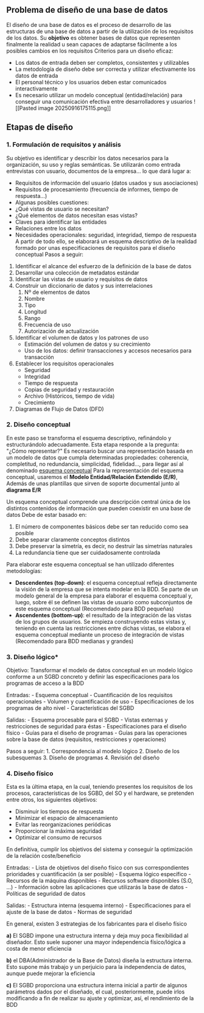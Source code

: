 ## Problema de diseño de una base de datos

El diseño de una base de datos es el proceso de desarrollo de las estructuras de una base de datos a partir de la utilización de los requisitos de los datos.
Su **objetivo** es obtener bases de datos que representen finalmente la realidad u sean capaces de adaptarse fácilmente a los posibles cambios en los requisitos
Criterios para un diseño eficaz:
- Los datos de entrada deben ser completos, consistentes y utilizables
- La metodología de diseño debe ser correcta y utilizar efectivamente los datos de entrada
- El personal técnico y los usuarios deben estar comunicados interactivamente
- Es necesario utilizar un modelo conceptual (entidad/relación) para conseguir una comunicación efectiva entre desarrolladores y usuarios
![[Pasted image 20250916175115.png]]
## Etapas de diseño

### 1. Formulación de requisitos y análisis
   Su objetivo es identificar y describir los datos necesarios para la organización, su uso y reglas semánticas. Se utilizarán como entrada entrevistas con usuario, documentos de la empresa... lo que dará lugar a:
- Requisitos de información del usuario (datos usados y sus asociaciones)
- Requisitos de procesamiento (frecuencia de informes, tiempo de respuesta...)
- Algunas posibles cuestiones:
- ¿Qué vistas de usuario se necesitan?
- ¿Qué elementos de datos necesitan esas vistas?
- Claves para identificar las entidades
- Relaciones entre los datos
- Necesidades operacionales: seguridad, integridad, tiempo de respuesta
A partir de todo ello, se elaborará un esquema descriptivo de la realidad formado por unas especificaciones de requisitos para el diseño conceptual
Pasos a seguir:
1. Identificar el alcance del esfuerzo de la definición de la base de datos
2. Desarrollar una colección de metadatos estándar
3. Identificar las vistas de usuario y requisitos de datos
4. Construir un diccionario de datos y sus interrelaciones
	1. Nº de elementos de datos
	2. Nombre
	3. Tipo
	4. Longitud
	5. Rango
	6. Frecuencia de uso
	7. Autorización de actualización
5. Identificar el volumen de datos y los patrones de uso
	- Estimación del volumen de datos y su crecimiento
	- Uso de los datos: definir transacciones y accesos necesarios para transacción
6. Establecer los requisitos operacionales
	- Seguridad
	- Integridad
	- Tiempo de respuesta
	- Copias de seguridad y restauración
	- Archivo (Históricos, tiempo de vida)
	- Crecimiento
7. Diagramas de Flujo de Datos (DFD)
### 2. Diseño conceptual

En este paso se transforma el esquema descriptivo, refinándolo y estructurándolo adecuadamente.	
Esta etapa responde a la pregunta: "¿Cómo representar?"
Es necesario buscar una representación basada en un modelo de datos que cumpla determinadas propiedades: coherencia, completitud, no redundancia, simplicidad, fidelidad..., para llegar así al denominado <u>esquema conceptual</u> 
Para la representación del esquema conceptual, usaremos el **Modelo Entidad/Relación Extendido (E/R)**, Además de unas plantillas que sirven de soporte documental junto al **diagrama E/R**
	
Un esquema conceptual comprende una descripción central única de los distintos contenidos de información que pueden coexistir en una base de datos
Debe de estar basado en:
1. El número de componentes básicos debe ser tan reducido como sea posible
2. Debe separar claramente conceptos distintos
3. Debe preservar la simetría, es decir, no destruir las simetrías naturales
4. La redundancia tiene que ser cuidadosamente controlada
	
Para elaborar este esquema conceptual se han utilizado diferentes metodologías:
- **Descendentes (top-down)**: el esquema conceptual refleja directamente la visión de la empresa que se intenta modelar en la BDD. Se parte de un modelo general de la empresa para elaborar el esquema conceptual y, luego, sobre él se definen las vistas de usuario como subconjuntos de este esquema conceptual (Recomendado para BDD pequeñas)
- **Ascendentes (bottom-up)**: el resultado de la integración de las vistas de los grupos de usuarios. Se empieza construyendo estas vistas y, teniendo en cuenta las restricciones entre dichas vistas, se elabora el esquema conceptual mediante un proceso de integración de vistas (Recomendado para BDD medianas y grandes)
### 3. Diseño lógico*
Objetivo: Transformar el modelo de datos conceptual en un modelo lógico conforme a un SGBD concreto y definir las especificaciones para los programas de acceso a la BDD

Entradas:
	- Esquema conceptual
	- Cuantificación de los requisitos operacionales
	- Volumen y cuantificación de uso
	- Especificaciones de los programas de alto nivel
	- Características del SGBD

Salidas:
	- Esquema procesable para el SGBD
	- Vistas externas y restricciones de seguridad para éstas
	- Especificaciones para el diseño físico
	- Guías para el diseño de programas
	- Guías para las operaciones sobre la base de datos (requisitos, restricciones y operaciones)
	
Pasos a seguir:
	1. Correspondencia al modelo lógico
	2. Diseño de los subesquemas
	3. Diseño de programas
	4. Revisión del diseño
### 4. Diseño físico
Esta es la última etapa, en la cual, teniendo presentes los requisitos de los procesos, características de los SGBD, del SO y el hardware, se pretenden entre otros, los siguientes objetivos:
- Disminuir los tiempos de respuesta
- Minimizar el espacio de almacenamiento
- Evitar las reorganizaciones periódicas
- Proporcionar la máxima seguridad
- Optimizar el consumo de recursos

En definitiva, cumplir los objetivos del sistema y conseguir la optimización de la relación coste/beneficio

Entradas:
	- Lista de objetivos del diseño físico con sus correspondientes prioridades y cuantificación (a ser posible)
	- Esquema lógico específico
	- Recursos de la máquina disponibles
	- Recursos software disponibles (S.O, ...)
	- Información sobre las aplicaciones que utilizarás la base de datos
	- Políticas de seguridad de datos

Salidas:
	- Estructura interna (esquema interno)
	- Especificaciones para el ajuste de la base de datos
	- Normas de seguridad

En general, existen 3 estrategias de los fabricantes para el diseño físico

**a)** El SGBD impone una estructura interna y deja muy poca flexibilidad al diseñador. Esto suele suponer una mayor independencia físico/lógica a costa de menor eficiencia

**b)** el DBA(Administrador de la Base de Datos) diseña la estructura interna. Esto supone más trabajo y un perjuicio para la independencia de datos, aunque puede mejorar la eficiencia

**c)** El SGBD proporciona una estructura interna inicial a partir de algunos parámetros dados por el diseñado, el cual, posteriormente, puede irlos modificando a fin de realizar su ajuste y optimizar, así, el rendimiento de la BDD